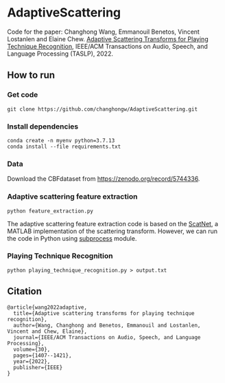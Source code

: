 # AdaptiveScattering
Code for the paper: Changhong Wang, Emmanouil Benetos, Vincent Lostanlen and Elaine Chew. [Adaptive Scattering Transforms for Playing Technique Recognition](https://ieeexplore.ieee.org/document/9729446), IEEE/ACM Transactions on Audio, Speech, and Language Processing (TASLP), 2022.

## How to run
### Get code
`git clone https://github.com/changhongw/AdaptiveScattering.git`

### Install dependencies
`conda create -n myenv python=3.7.13`<br>
`conda install --file requirements.txt`

### Data
Download the CBFdataset from https://zenodo.org/record/5744336.

### Adaptive scattering feature extraction
`python feature_extraction.py`

The adaptive scattering feature extraction code is based on the [ScatNet](https://www.di.ens.fr/data/software/scatnet/), a MATLAB implementation of the scattering transform. However, we can run the code in Python using [subprocess](https://docs.python.org/3/library/subprocess.html) module. 

### Playing Technique Recognition
`python playing_technique_recognition.py > output.txt`

## Citation
```
@article{wang2022adaptive,
  title={Adaptive scattering transforms for playing technique recognition},
  author={Wang, Changhong and Benetos, Emmanouil and Lostanlen, Vincent and Chew, Elaine},
  journal={IEEE/ACM Transactions on Audio, Speech, and Language Processing},
  volume={30},
  pages={1407--1421},
  year={2022},
  publisher={IEEE}
}
```

